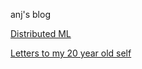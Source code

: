 anj's blog

[Distributed ML](distributed_ml/distributed_training)

[Letters to my 20 year old self](letters_to_myself/intro)
